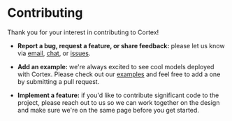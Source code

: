 # Contributing

Thank you for your interest in contributing to Cortex!

- **Report a bug, request a feature, or share feedback:** please let us know via [email](mailto:hello@cortex.dev), [chat](https://gitter.im/cortexlabs/cortex), or [issues](https://github.com/cortexlabs/cortex/issues).

- **Add an example:** we're always excited to see cool models deployed with Cortex. Please check out our [examples](examples) and feel free to add a one by submitting a pull request.

- **Implement a feature:** if you'd like to contribute significant code to the project, please reach out to us so we can work together on the design and make sure we're on the same page before you get started.
